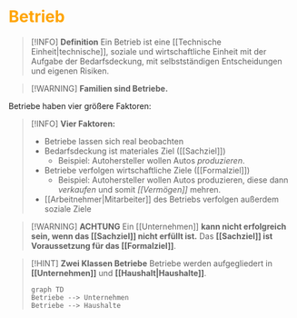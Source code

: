 # <font color = "orange">Betrieb</font>

>[!INFO] **Definition**
>Ein Betrieb ist eine [[Technische Einheit|technische]], soziale und wirtschaftliche Einheit mit der Aufgabe der Bedarfsdeckung, mit selbstständigen Entscheidungen und eigenen Risiken.

>[!WARNING] **Familien sind Betriebe.**

Betriebe haben vier größere Faktoren:
>[!INFO] **Vier Faktoren:**
>- Betriebe lassen sich real beobachten
>- Bedarfsdeckung ist materiales Ziel ([[Sachziel]])
>	- Beispiel: Autohersteller wollen Autos *produzieren*.
>- Betriebe verfolgen wirtschaftliche Ziele ([[Formalziel]])
>	- Beispiel: Autohersteller wollen Autos produzieren, diese dann *verkaufen* und somit *[[Vermögen]]* mehren.
>- [[Arbeitnehmer|Mitarbeiter]] des Betriebs verfolgen außerdem soziale Ziele

>[!WARNING] **ACHTUNG**
>Ein [[Unternehmen]] **kann nicht erfolgreich sein, wenn das [[Sachziel]] nicht erfüllt ist.** Das **[[Sachziel]] ist Voraussetzung für das [[Formalziel]]**.

>[!HINT] **Zwei Klassen Betriebe**
>Betriebe werden aufgegliedert in **[[Unternehmen]]** und **[[Haushalt|Haushalte]]**.
>```mermaid
>graph TD
>Betriebe --> Unternehmen
>Betriebe --> Haushalte
>```

